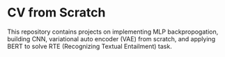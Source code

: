 # CV from Scratch

This repository contains projects on implementing MLP backpropogation, building CNN, variational auto encoder (VAE) from scratch, and applying BERT to solve RTE (Recognizing Textual Entailment) task.
